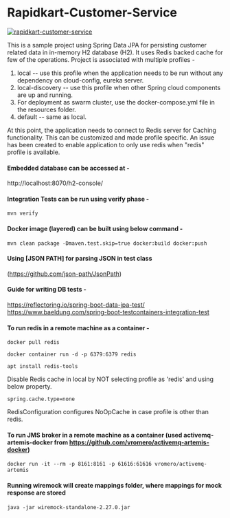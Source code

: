 # Rapidkart-Customer-Service

[![rapidkart-customer-service](https://circleci.com/gh/aroraj08/rapidkart-customer-service.svg?style=svg)](https://app.circleci.com/pipelines/github/aroraj08/rapidkart-customer-service?branch=master)


This is a sample project using Spring Data JPA for persisting customer related data in in-memory H2 database (H2). It uses Redis backed cache for few of the operations. 
Project is associated with multiple profiles - 
 1. local -- use this profile when the application needs to be run without any dependency on cloud-config, eureka server.
 2. local-discovery -- use this profile when other Spring cloud components are up and running. 
 3. For deployment as swarm cluster, use the docker-compose.yml file in the resources folder.
 4. default -- same as local.
 
At this point, the application needs to connect to Redis server for Caching functionality. This can be customized and made profile specific. An issue has been created to enable application to only use redis when "redis" profile is available. 

#### Embedded database can be accessed at - 
http://localhost:8070/h2-console/

#### Integration Tests can be run using verify phase - 
`mvn verify`

#### Docker image (layered) can be built using below command - 

`mvn clean package -Dmaven.test.skip=true docker:build docker:push`

#### Using [JSON PATH] for parsing JSON in test class
(https://github.com/json-path/JsonPath)

#### Guide for writing DB tests - 
https://reflectoring.io/spring-boot-data-jpa-test/
https://www.baeldung.com/spring-boot-testcontainers-integration-test 

#### To run redis in a remote machine as a container - 

`docker pull redis`

`docker container run -d -p 6379:6379 redis`

`apt install redis-tools`

Disable Redis cache in local by NOT selecting profile as 'redis' and using below property.  

`spring.cache.type=none`

RedisConfiguration configures NoOpCache in case profile is other than redis.

#### To run JMS broker in a remote machine as a container (used activemq-artemis-docker from https://github.com/vromero/activemq-artemis-docker)  

`docker run -it --rm -p 8161:8161 -p 61616:61616 vromero/activemq-artemis`
  
#### Running wiremock will create mappings folder, where mappings for mock response are stored

`java -jar wiremock-standalone-2.27.0.jar`  

